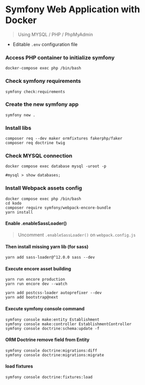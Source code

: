 # Symfony Web Application with Docker

> Using MYSQL / PHP / PhpMyAdmin

- Editable `.env` configuration file

### Access PHP container to initialize symfony
`docker-compose exec php /bin/bash`

### Check symfony requirements
`symfony check:requirements`


### Create the new symfony app
`symfony new .`

### Install libs
```
composer req --dev maker ormfixtures fakerphp/faker
composer req doctrine twig
```

### Check MYSQL connection
```
docker compose exec database mysql -uroot -p

#mysql > show databases;
```


### Install Webpack assets config
```
docker compose exec php /bin/bash
cd kodo
composer require symfony/webpack-encore-bundle
yarn install
```
#### Enable .enableSassLoader()

> Uncomment `.enableSassLoader()` on `webpack.config.js`

#### Then install missing yarn lib (for sass)
```
yarn add sass-loader@^12.0.0 sass --dev
```
#### Execute encore asset building
```
yarn run encore production
yarn run encore dev --watch

yarn add postcss-loader autoprefixer --dev
yarn add bootstrap@next
```

#### Execute symfony console command
```
symfony console make:entity Establishment
symfony console make:controller EstablishmentController
symfony console doctrine:schema:update -f
```

#### ORM Doctrine remove field from Entity
```
symfony console doctrine:migrations:diff
symfony console doctrine:migrations:migrate
```

#### load fixtures
```
symfony console doctrine:fixtures:load
```
